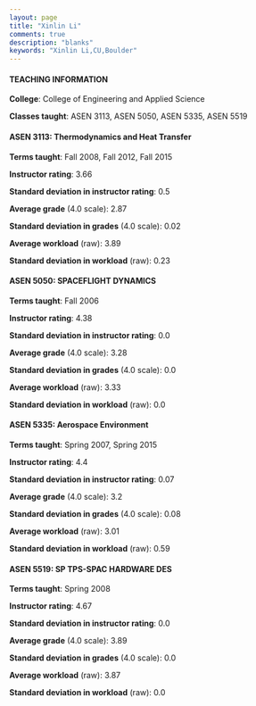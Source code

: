 ```yaml
---
layout: page
title: "Xinlin Li" 
comments: true
description: "blanks"
keywords: "Xinlin Li,CU,Boulder"
---
```

<head>
<script src="https://ajax.googleapis.com/ajax/libs/jquery/2.1.3/jquery.min.js"></script>
<script src="https://dl.dropboxusercontent.com/s/pc42nxpaw1ea4o9/highcharts.js?dl=0"></script>
<!-- <script src="../assets/js/highcharts.js"></script> -->
<style type="text/css">@font-face {
	font-family: "Bebas Neue";
	src: url(https://www.filehosting.org/file/details/544349/BebasNeue Regular.otf) format("opentype");
	}
	h1.Bebas { 
		font-family: "Bebas Neue", Verdana, Tahoma;
	}
</style>
</head>
	   
#### TEACHING INFORMATION

**College**: College of Engineering and Applied Science

**Classes taught**: ASEN 3113, ASEN 5050, ASEN 5335, ASEN 5519

#### ASEN 3113: Thermodynamics and Heat Transfer

**Terms taught**: Fall 2008, Fall 2012, Fall 2015

**Instructor rating**: 3.66

**Standard deviation in instructor rating**: 0.5

**Average grade** (4.0 scale): 2.87

**Standard deviation in grades** (4.0 scale): 0.02

**Average workload** (raw): 3.89

**Standard deviation in workload** (raw): 0.23

#### ASEN 5050: SPACEFLIGHT DYNAMICS

**Terms taught**: Fall 2006

**Instructor rating**: 4.38

**Standard deviation in instructor rating**: 0.0

**Average grade** (4.0 scale): 3.28

**Standard deviation in grades** (4.0 scale): 0.0

**Average workload** (raw): 3.33

**Standard deviation in workload** (raw): 0.0

#### ASEN 5335: Aerospace Environment

**Terms taught**: Spring 2007, Spring 2015

**Instructor rating**: 4.4

**Standard deviation in instructor rating**: 0.07

**Average grade** (4.0 scale): 3.2

**Standard deviation in grades** (4.0 scale): 0.08

**Average workload** (raw): 3.01

**Standard deviation in workload** (raw): 0.59

#### ASEN 5519: SP TPS-SPAC HARDWARE DES

**Terms taught**: Spring 2008

**Instructor rating**: 4.67

**Standard deviation in instructor rating**: 0.0

**Average grade** (4.0 scale): 3.89

**Standard deviation in grades** (4.0 scale): 0.0

**Average workload** (raw): 3.87

**Standard deviation in workload** (raw): 0.0

